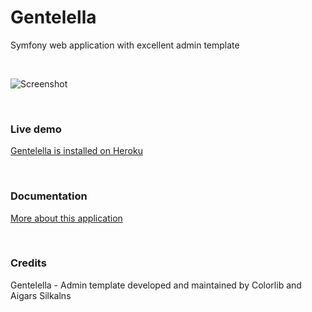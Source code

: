 # Gentelella

Symfony web application with excellent admin template

<br>


![Screenshot](https://github.com/krzysiekpiasecki/Gentelella/blob/master/web/assets/images/screenshot.png)

<br>

### Live demo

[Gentelella is installed on Heroku](https://gentelella.herokuapp.com/admin/index)

<br>

### Documentation

[More about this application](https://github.com/krzysiekpiasecki/Gentelella/wiki)


<br>

### Credits

Gentelella - Admin template developed and maintained by Colorlib and Aigars Silkalns


